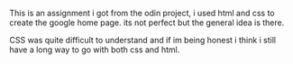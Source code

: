 This is an assignment i got from the odin project, i used html and css to create the google home page. its not perfect but the general idea is there. 

CSS was quite difficult to understand and if im being honest i think i still have a long way to go with both css and html.